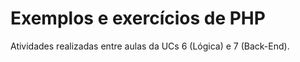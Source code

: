 # Exemplos e exercícios de PHP

 Atividades realizadas entre aulas da UCs 6 (Lógica) e 7 (Back-End).